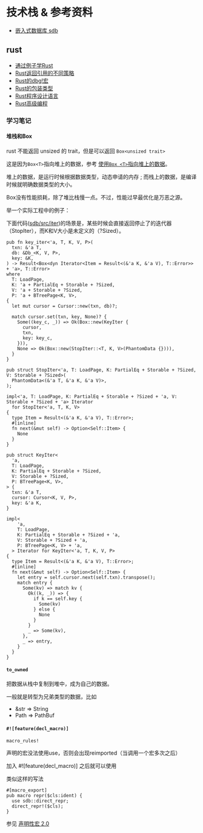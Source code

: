# 技术栈 & 参考资料

* [嵌入式数据库 sdb](https://docs.rs/crate/sdb)

## rust

* [通过例子学Rust](https://rustwiki.org/zh-CN/rust-by-example)
* [Rust返回引用的不同策略](https://colobu.com/2019/08/13/strategies-for-returning-references-in-rust/)
* [Rust的dbg!宏](http://chenyukang.github.io/2019/01/18/rust-dbg.html)
* [Rust的包装类型](https://blog.lxdlam.com/post/b63a9600/)
* [Rust程序设计语言](http://kaisery.github.io/trpl-zh-cn)
* [Rust高级编程](https://learnku.com/docs/nomicon/2018)

### 学习笔记

#### 堆栈和Box

rust 不能返回 unsized 的 trait，但是可以返回 `Box<unsized trait>`

这是因为`Box<T>`指向堆上的数据，参考 [使用`Box <T>`指向堆上的数据](https://kaisery.github.io/trpl-zh-cn/ch15-01-box.html#%E4%BD%BF%E7%94%A8box-t%E6%8C%87%E5%90%91%E5%A0%86%E4%B8%8A%E7%9A%84%E6%95%B0%E6%8D%AE)。

堆上的数据，是运行时候根据数据类型，动态申请的内存 ; 而栈上的数据，是编译时候就明确数据类型的大小。

Box没有性能损耗，除了堆比栈慢一点。不过，性能过早最优化是万恶之源。

举一个实际工程中的例子：

下面代码([sdb/src/iter](https://github.com/rmw-link/sdb/blob/master/src/iter.rs))的场景是，某些时候会直接返回停止了的迭代器（StopIter），而K和V大小是未定义的（?Sized）。

```
pub fn key_iter<'a, T, K, V, P>(
  txn: &'a T,
  db: &Db_<K, V, P>,
  key: &K,
) -> Result<Box<dyn Iterator<Item = Result<(&'a K, &'a V), T::Error>> + 'a>, T::Error>
where
  T: LoadPage,
  K: 'a + PartialEq + Storable + ?Sized,
  V: 'a + Storable + ?Sized,
  P: 'a + BTreePage<K, V>,
{
  let mut cursor = Cursor::new(txn, db)?;

  match cursor.set(txn, key, None)? {
    Some((key_c, _)) => Ok(Box::new(KeyIter {
      cursor,
      txn,
      key: key_c,
    })),
    None => Ok(Box::new(StopIter::<T, K, V>(PhantomData {}))),
  }
}

pub struct StopIter<'a, T: LoadPage, K: PartialEq + Storable + ?Sized, V: Storable + ?Sized>(
  PhantomData<(&'a T, &'a K, &'a V)>,
);

impl<'a, T: LoadPage, K: PartialEq + Storable + ?Sized + 'a, V: Storable + ?Sized + 'a> Iterator
  for StopIter<'a, T, K, V>
{
  type Item = Result<(&'a K, &'a V), T::Error>;
  #[inline]
  fn next(&mut self) -> Option<Self::Item> {
    None
  }
}

pub struct KeyIter<
  'a,
  T: LoadPage,
  K: PartialEq + Storable + ?Sized,
  V: Storable + ?Sized,
  P: BTreePage<K, V>,
> {
  txn: &'a T,
  cursor: Cursor<K, V, P>,
  key: &'a K,
}

impl<
    'a,
    T: LoadPage,
    K: PartialEq + Storable + ?Sized + 'a,
    V: Storable + ?Sized + 'a,
    P: BTreePage<K, V> + 'a,
  > Iterator for KeyIter<'a, T, K, V, P>
{
  type Item = Result<(&'a K, &'a V), T::Error>;
  #[inline]
  fn next(&mut self) -> Option<Self::Item> {
    let entry = self.cursor.next(self.txn).transpose();
    match entry {
      Some(kv) => match kv {
        Ok((k, _)) => {
          if k == self.key {
            Some(kv)
          } else {
            None
          }
        }
        _ => Some(kv),
      },
      _ => entry,
    }
  }
}
```


#### `to_owned`

把数据从栈中复制到堆中，成为自己的数据。

一般就是转型为兄弟类型的数据，比如

* &str => String
* Path => PathBuf

#### `#![feature(decl_macro)]`

`macro_rules!`

声明的宏没法使用use，否则会出现reimported（当调用一个宏多次之后）

加入 #![feature(decl_macro)] 之后就可以使用 

类似这样的写法

```
#[macro_export]
pub macro repr($cls:ident) {
  use sdb::direct_repr;
  direct_repr!($cls);
}
```

参见 [声明性宏 2.0](https://github.com/rust-lang/rust/issues/39412)

